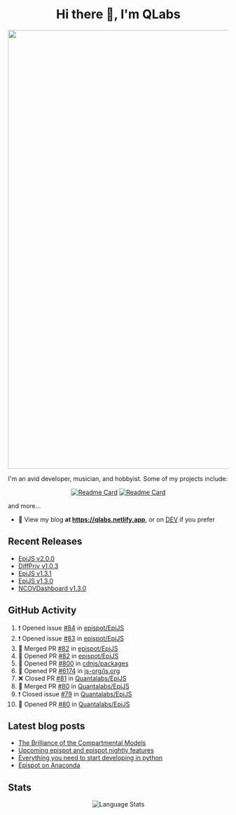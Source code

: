 <h1 align="center">Hi there 👋, I'm QLabs </h1>
<img src="https://i.ibb.co/mbr1j6p/Qlabs.png" width="1000px">

I'm an avid developer, musician, and hobbyist. Some of my projects include:
<p align='center'><a href="https://github.com/Quantalabs/EpiJS"><img src="https://github-readme-stats.vercel.app/api/pin/?username=epispot&amp;repo=EpiJS" alt="Readme Card"></a>
<a href="https://github.com/Quantalabs/NCOVDashboard"><img src="https://github-readme-stats.vercel.app/api/pin/?username=Quantalabs&amp;repo=NCOVDashboard" alt="Readme Card"></a></p>


and more...

- 📜 View my blog **at https://qlabs.netlify.app**, or on [DEV](https://dev.to/Quantalabs) if you prefer

## Recent Releases
- [EpiJS v2.0.0](https://github.com/epispot/EpiJS/releases/tag/v2.0.0)
- [DiffPriv v1.0.3](https://github.com/Quantalabs/DiffPriv/releases/tag/v1.0.3)
- [EpiJS v1.3.1](https://github.com/epispot/EpiJS/releases/tag/v1.3.1)
- [EpiJS v1.3.0](https://github.com/epispot/EpiJS/releases/tag/v1.3.0)
- [NCOVDashboard v1.3.0](https://github.com/Quantalabs/NCOVDashboard/releases/tag/v1.3.0)

## GitHub Activity
<!--START_SECTION:activity-->
1. ❗️ Opened issue [#84](https://github.com/epispot/EpiJS/issues/84) in [epispot/EpiJS](https://github.com/epispot/EpiJS)
2. ❗️ Opened issue [#83](https://github.com/epispot/EpiJS/issues/83) in [epispot/EpiJS](https://github.com/epispot/EpiJS)
3. 🎉 Merged PR [#82](https://github.com/epispot/EpiJS/pull/82) in [epispot/EpiJS](https://github.com/epispot/EpiJS)
4. 💪 Opened PR [#82](https://github.com/epispot/EpiJS/pull/82) in [epispot/EpiJS](https://github.com/epispot/EpiJS)
5. 💪 Opened PR [#800](https://github.com/cdnjs/packages/pull/800) in [cdnjs/packages](https://github.com/cdnjs/packages)
6. 💪 Opened PR [#6174](https://github.com/js-org/js.org/pull/6174) in [js-org/js.org](https://github.com/js-org/js.org)
7. ❌ Closed PR [#81](https://github.com/Quantalabs/EpiJS/pull/81) in [Quantalabs/EpiJS](https://github.com/Quantalabs/EpiJS)
8. 🎉 Merged PR [#80](https://github.com/Quantalabs/EpiJS/pull/80) in [Quantalabs/EpiJS](https://github.com/Quantalabs/EpiJS)
9. ❗️ Closed issue [#79](https://github.com/Quantalabs/EpiJS/issues/79) in [Quantalabs/EpiJS](https://github.com/Quantalabs/EpiJS)
10. 💪 Opened PR [#80](https://github.com/Quantalabs/EpiJS/pull/80) in [Quantalabs/EpiJS](https://github.com/Quantalabs/EpiJS)
<!--END_SECTION:activity-->

## Latest blog posts
<!-- BLOG-POST-LIST:START -->
- [The Brilliance of the Compartmental Models](https://dev.to/quantalabs/the-brilliance-of-the-compartmental-models-1j99)
- [Upcoming epispot and epispot nightly features](https://dev.to/epispot/upcoming-epispot-and-epispot-nightly-features-52ep)
- [Everything you need to start developing in python](https://dev.to/quantalabs/everything-you-need-to-start-developing-in-python-57m5)
- [Epispot on Anaconda](https://dev.to/epispot/epispot-on-anaconda-15l8)
<!-- BLOG-POST-LIST:END -->


## Stats
<p align="center"><img src="https://github-readme-stats.vercel.app/api/top-langs/?username=Quantalabs&amp;hide=css,html,scss&layout=compact" alt="Language Stats"><br>

